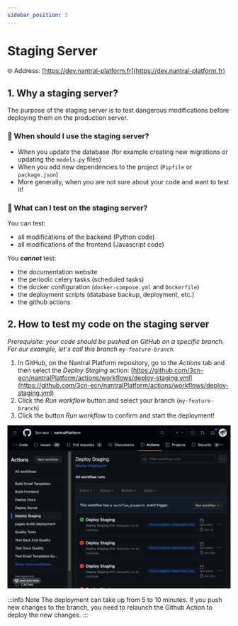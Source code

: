 ```yaml
---
sidebar_position: 3
---
```


# Staging Server

🌐 Address: [https://dev.nantral-platform.fr](https://dev.nantral-platform.fr)

## 1. Why a staging server?

The purpose of the staging server is to test dangerous modifications before
deploying them on the production server.

### 🤔 When should I use the staging server?

- When you update the database (for example creating new migrations or updating
  the `models.py` files)
- When you add new dependencies to the project (`Pipfile` or `package.json`)
- More generally, when you are not sure about your code and want to test it!

### 🤔 What can I test on the staging server?

You can test:

- all modifications of the backend (Python code)
- all modifications of the frontend (Javascript code)

You **_cannot_** test:

- the documentation website
- the periodic celery tasks (scheduled tasks)
- the docker configuration (`docker-compose.yml` and `Dockerfile`)
- the deployment scripts (database backup, deployment, etc.)
- the github actions

## 2. How to test my code on the staging server

_Prerequisite: your code should be pushed on GitHub on a specific branch.
For our example, let's call this branch `my-feature-branch`._

1. In GitHub, on the Nantral Platform repository, go to the _Actions_ tab and
   then select the _Deploy Staging_ action:
   [https://github.com/3cn-ecn/nantralPlatform/actions/workflows/deploy-staging.yml](https://github.com/3cn-ecn/nantralPlatform/actions/workflows/deploy-staging.yml)
2. Click the _Run workflow_ button and select your branch (`my-feature-branch`)
3. Click the button _Run workflow_ to confirm and start the deployment!

![](./staging-server.gif)

:::info Note
The deployment can take up from 5 to 10 minutes. If you push new changes to the
branch, you need to relaunch the Github Action to deploy the new changes.
:::
